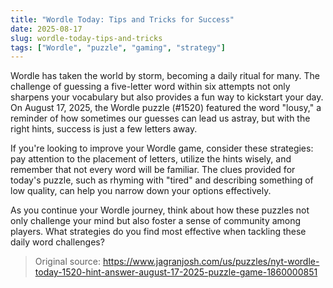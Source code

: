 ```yaml
---
title: "Wordle Today: Tips and Tricks for Success"
date: 2025-08-17
slug: wordle-today-tips-and-tricks
tags: ["Wordle", "puzzle", "gaming", "strategy"]
---
```


Wordle has taken the world by storm, becoming a daily ritual for many. The challenge of guessing a five-letter word within six attempts not only sharpens your vocabulary but also provides a fun way to kickstart your day. On August 17, 2025, the Wordle puzzle (#1520) featured the word "lousy," a reminder of how sometimes our guesses can lead us astray, but with the right hints, success is just a few letters away.

If you're looking to improve your Wordle game, consider these strategies: pay attention to the placement of letters, utilize the hints wisely, and remember that not every word will be familiar. The clues provided for today's puzzle, such as rhyming with "tired" and describing something of low quality, can help you narrow down your options effectively. 

As you continue your Wordle journey, think about how these puzzles not only challenge your mind but also foster a sense of community among players. What strategies do you find most effective when tackling these daily word challenges?
> Original source: https://www.jagranjosh.com/us/puzzles/nyt-wordle-today-1520-hint-answer-august-17-2025-puzzle-game-1860000851